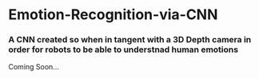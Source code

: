 # Emotion-Recognition-via-CNN

### A CNN created so when in tangent with a 3D Depth camera in order for robots to be able to understnad human emotions

Coming Soon...

